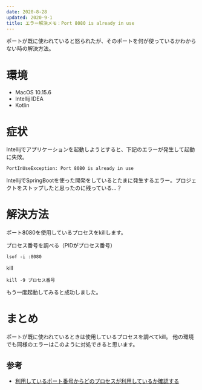 ```yaml
---
date: 2020-8-28
updated: 2020-9-1
title: エラー解決メモ：Port 8080 is already in use
---
```


ポートが既に使われていると怒られたが、そのポートを何が使っているかわからない時の解決方法。

<!--more-->

# 環境

- MacOS 10.15.6
- Intellij IDEA
- Kotlin

# 症状

Intellijでアプリケーションを起動しようとすると、下記のエラーが発生して起動に失敗。

```
PortInUseException: Port 8080 is already in use
```

IntellijでSpringBootを使った開発をしているとたまに発生するエラー。プロジェクトをストップしたと思ったのに残っている...？

# 解決方法

ポート8080を使用しているプロセスをkillします。

プロセス番号を調べる（PIDがプロセス番号）
```
lsof -i :8080
```
kill
```
kill -9 プロセス番号
```

もう一度起動してみると成功しました。

# まとめ

ポートが既に使われているときは使用しているプロセスを調べてkill。
他の環境でも同様のエラーはこのように対処できると思います。

## 参考

- [利用しているポート番号からどのプロセスが利用しているか確認する](https://qiita.com/toshihirock/items/c6a09575c2d88c210483)
